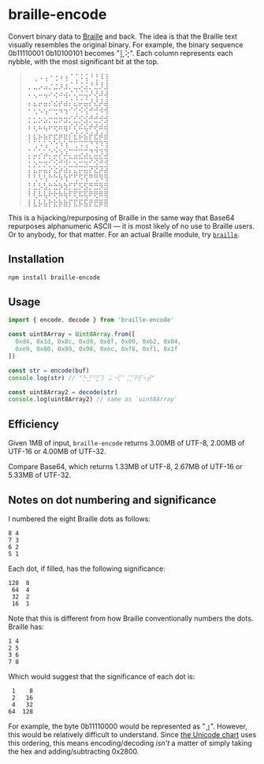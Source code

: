 # braille-encode

Convert binary data to [Braille](http://www.unicode.org/charts/PDF/U2800.pdf) and back. The idea is that the Braille text visually resembles the original binary. For example, the binary sequence 0b11110001 0b10100101 becomes "⣇⢕". Each column represents each nybble, with the most significant bit at the top.

> ⠀⢀⠠⢠⠐⢐⠰⢰⠈⢈⠨⢨⠘⢘⠸⢸<br/>
> ⡀⣀⡠⣠⡐⣐⡰⣰⡈⣈⡨⣨⡘⣘⡸⣸<br/>
> ⠄⢄⠤⢤⠔⢔⠴⢴⠌⢌⠬⢬⠜⢜⠼⢼<br/>
> ⡄⣄⡤⣤⡔⣔⡴⣴⡌⣌⡬⣬⡜⣜⡼⣼<br/>
> ⠂⢂⠢⢢⠒⢒⠲⢲⠊⢊⠪⢪⠚⢚⠺⢺<br/>
> ⡂⣂⡢⣢⡒⣒⡲⣲⡊⣊⡪⣪⡚⣚⡺⣺<br/>
> ⠆⢆⠦⢦⠖⢖⠶⢶⠎⢎⠮⢮⠞⢞⠾⢾<br/>
> ⡆⣆⡦⣦⡖⣖⡶⣶⡎⣎⡮⣮⡞⣞⡾⣾<br/>
> ⠁⢁⠡⢡⠑⢑⠱⢱⠉⢉⠩⢩⠙⢙⠹⢹<br/>
> ⡁⣁⡡⣡⡑⣑⡱⣱⡉⣉⡩⣩⡙⣙⡹⣹<br/>
> ⠅⢅⠥⢥⠕⢕⠵⢵⠍⢍⠭⢭⠝⢝⠽⢽<br/>
> ⡅⣅⡥⣥⡕⣕⡵⣵⡍⣍⡭⣭⡝⣝⡽⣽<br/>
> ⠃⢃⠣⢣⠓⢓⠳⢳⠋⢋⠫⢫⠛⢛⠻⢻<br/>
> ⡃⣃⡣⣣⡓⣓⡳⣳⡋⣋⡫⣫⡛⣛⡻⣻<br/>
> ⠇⢇⠧⢧⠗⢗⠷⢷⠏⢏⠯⢯⠟⢟⠿⢿<br/>
> ⡇⣇⡧⣧⡗⣗⡷⣷⡏⣏⡯⣯⡟⣟⡿⣿<br/>

This is a hijacking/repurposing of Braille in the same way that Base64 repurposes alphanumeric ASCII — it is most likely of no use to Braille users. Or to anybody, for that matter. For an actual Braille module, try [`braille`](https://www.npmjs.com/package/braille).

## Installation

```bash
npm install braille-encode
```

## Usage

```js
import { encode, decode } from 'braille-encode'

const uint8Array = Uint8Array.from([
  0xd4, 0x1d, 0x8c, 0xd9, 0x8f, 0x00, 0xb2, 0x04,
  0xe9, 0x80, 0x09, 0x98, 0xec, 0xf8, 0xf1, 0x1f
])

const str = encode(buf)
console.log(str) // "⡓⣘⠙⣋⢹⠀⡥⠐⢏⠁⢈⡉⠟⡏⠢⡾"

const uint8Array2 = decode(str)
console.log(uint8Array2) // same as `uint8Array`
```

## Efficiency

Given 1MB of input, `braille-encode` returns 3.00MB of UTF-8, 2.00MB of UTF-16 or 4.00MB of UTF-32.

Compare Base64, which returns 1.33MB of UTF-8, 2.67MB of UTF-16 or 5.33MB of UTF-32.

## Notes on dot numbering and significance

I numbered the eight Braille dots as follows:

    8 4
    7 3
    6 2
    5 1

Each dot, if filled, has the following significance:

    128  8
     64  4
     32  2
     16  1

Note that this is different from how Braille conventionally numbers the dots. Braille has:

    1 4
    2 5
    3 6
    7 8

Which would suggest that the significance of each dot is:

     1    8
     2   16
     4   32
    64  128

For example, the byte 0b11110000 would be represented as "⣰". However, this would be relatively difficult to understand. Since [the Unicode chart](http://www.unicode.org/charts/PDF/U2800.pdf) uses this ordering, this means encoding/decoding *isn't* a matter of simply taking the hex and adding/subtracting 0x2800.

